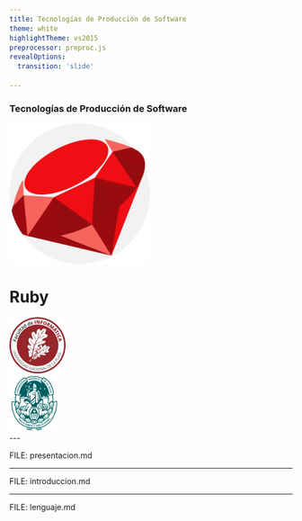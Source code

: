 ```yaml
---
title: Tecnologías de Producción de Software
theme: white
highlightTheme: vs2015
preprocessor: preproc.js
revealOptions:
  transition: 'slide'

---
```

### Tecnologías de Producción de Software

<img class="main" height="250px" src="static/logo.svg" />

# Ruby

<div class="container">
  <div class="col">
    <a href="https://www.info.unlp.edu.ar">
    <img class="main" height="100px" src="static/info-unlp.png" />
    </a>
  </div>
  <div class="col">
    <a href="https://www.unlp.edu.ar">
    <img class="main" height="100px" src="static/unlp.svg" />
    </a>
  </div>
</div>
---

FILE: presentacion.md

---

FILE: introduccion.md

---

FILE: lenguaje.md

